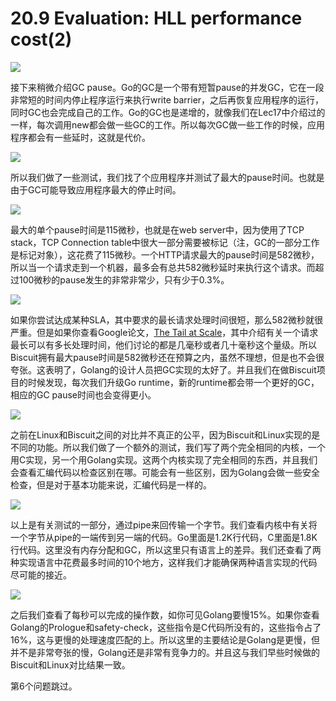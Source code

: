 # 20.9 Evaluation: HLL performance cost\(2\)

![](http://cdn.oyjy.top/copydir/2021-06-08-12:17:09--5622946863653243185)

接下来稍微介绍GC pause。Go的GC是一个带有短暂pause的并发GC，它在一段非常短的时间内停止程序运行来执行write barrier，之后再恢复应用程序的运行，同时GC也会完成自己的工作。Go的GC也是递增的，就像我们在Lec17中介绍过的一样，每次调用new都会做一些GC的工作。所以每次GC做一些工作的时候，应用程序都会有一些延时，这就是代价。

![](http://cdn.oyjy.top/copydir/2021-06-08-12:17:09-486209366952588506)

所以我们做了一些测试，我们找了个应用程序并测试了最大的pause时间。也就是由于GC可能导致应用程序最大的停止时间。

![](http://cdn.oyjy.top/copydir/2021-06-08-12:17:09-6732290740368268458)

最大的单个pause时间是115微秒，也就是在web server中，因为使用了TCP stack，TCP Connection table中很大一部分需要被标记（注，GC的一部分工作是标记对象），这花费了115微秒。一个HTTP请求最大的pause时间是582微秒，所以当一个请求走到一个机器，最多会有总共582微秒延时来执行这个请求。而超过100微秒的pause发生的非常非常少，只有少于0.3%。

![](http://cdn.oyjy.top/copydir/2021-06-08-12:17:09-152922504299019465)

如果你尝试达成某种SLA，其中要求的最长请求处理时间很短，那么582微秒就很严重。但是如果你查看Google论文，[The Tail at Scale](https://research.google/pubs/pub40801/)，其中介绍有关一个请求最长可以有多长处理时间，他们讨论的都是几毫秒或者几十毫秒这个量级。所以Biscuit拥有最大pause时间是582微秒还在预算之内，虽然不理想，但是也不会很夸张。这表明了，Golang的设计人员把GC实现的太好了。并且我们在做Biscuit项目的时候发现，每次我们升级Go runtime，新的runtime都会带一个更好的GC，相应的GC pause时间也会变得更小。

![](http://cdn.oyjy.top/copydir/2021-06-08-12:17:09-1392401297475162783)

之前在Linux和Biscuit之间的对比并不真正的公平，因为Biscuit和Linux实现的是不同的功能。所以我们做了一个额外的测试，我们写了两个完全相同的内核，一个用C实现，另一个用Golang实现。这两个内核实现了完全相同的东西，并且我们会查看汇编代码以检查区别在哪。可能会有一些区别，因为Golang会做一些安全检查，但是对于基本功能来说，汇编代码是一样的。

![](http://cdn.oyjy.top/copydir/2021-06-08-12:17:09-2627480277838034450)

以上是有关测试的一部分，通过pipe来回传输一个字节。我们查看内核中有关将一个字节从pipe的一端传到另一端的代码。Go里面是1.2K行代码，C里面是1.8K行代码。这里没有内存分配和GC，所以这里只有语言上的差异。我们还查看了两种实现语言中花费最多时间的10个地方，这样我们才能确保两种语言实现的代码尽可能的接近。

![](http://cdn.oyjy.top/copydir/2021-06-08-12:17:09--390231859572015499)

之后我们查看了每秒可以完成的操作数，如你可见Golang要慢15%。如果你查看Golang的Prologue和safety-check，这些指令是C代码所没有的，这些指令占了16%，这与更慢的处理速度匹配的上。所以这里的主要结论是Golang是更慢，但并不是非常夸张的慢，Golang还是非常有竞争力的。并且这与我们早些时候做的Biscuit和Linux对比结果一致。

第6个问题跳过。


